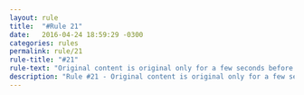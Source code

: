 ```yaml
---
layout: rule
title:  "#Rule 21"
date:   2016-04-24 18:59:29 -0300
categories: rules
permalink: rule/21
rule-title: "#21"
rule-text: "Original content is original only for a few seconds before getting old. "
description: "Rule #21 - Original content is original only for a few seconds before getting old. "
---
```

